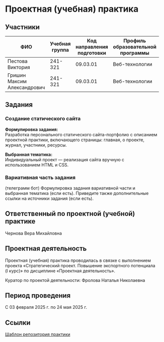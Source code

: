 # Проектная (учебная) практика

## Участники

| ФИО | Учебная группа | Код направления подготовки | Профиль образовательной программы |
|-|-|-|-|
| Пестова Виктория |241-321|09.03.01|Веб-технологии|
| Гришин Максим Александрович|241-321|09.03.01|Веб-технологии|

## Задания

### Создание статического сайта

**Формулировка задания:**  
Разработка персонального статического сайта-портфолио с описанием проектной практики, включающего страницы: главная, о проекте, журнал, участники, ресурсы.

**Выбранная тематика:**  
Индивидуальный проект — реализация сайта вручную с использованием HTML и CSS.  

### Вариативная часть задания
 (телеграмм бот)
Формулировка задания вариативной части и выбранная тематика (если есть). Приведите также дополнительные ссылки на источники задания (если есть).


## Ответственный по проектной (учебной) практике

Чернова Вера Михайловна

## Проектная деятельность

Проектная (учебная) практика проводилась в связке с выполнением проекта «Стратегический проект. Повышение экспортного потенциала (I курс)» по дисциплине «Проектная деятельность».

Куратор по проектой деятельности: Фролова Наталья Николаевна

## Период проведения

С 03 февраля 2025 г. по 24 мая 2025 г.

## Ссылки  
[Шаблон репозитория практики](https://github.com/mospol/practice-2025-1)